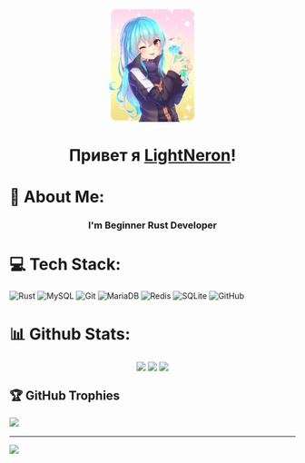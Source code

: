 <p align="center">
  <a href="https://github.com/LightNeron">
    <img src="https://raw.githubusercontent.com/LightNeron/LightNeron/refs/heads/master/asset1.jpg" alt="Banner" width="30%">
  </a>
</p>

<h1 align="center">Привет я <a href="https://github.com/LightNeron">LightNeron</a>!</h1>


# 💫 About Me:
<h3 align="center">I'm Beginner Rust Developer</h3>

# 💻 Tech Stack:
![Rust](https://img.shields.io/badge/rust-%23000000.svg?style=for-the-badge&logo=rust&logoColor=white) ![MySQL](https://img.shields.io/badge/mysql-4479A1.svg?style=for-the-badge&logo=mysql&logoColor=white) ![Git](https://img.shields.io/badge/git-%23F05033.svg?style=for-the-badge&logo=git&logoColor=white) ![MariaDB](https://img.shields.io/badge/MariaDB-003545?style=for-the-badge&logo=mariadb&logoColor=white) ![Redis](https://img.shields.io/badge/redis-%23DD0031.svg?style=for-the-badge&logo=redis&logoColor=white) ![SQLite](https://img.shields.io/badge/sqlite-%2307405e.svg?style=for-the-badge&logo=sqlite&logoColor=white) ![GitHub](https://img.shields.io/badge/github-%23121011.svg?style=for-the-badge&logo=github&logoColor=white)

# 📊 Github Stats:

<p align="center">
  <img height=200 align="center" src="https://github-readme-stats.vercel.app/api?username=LightNeron&theme=radical&hide_border=false&include_all_commits=false&count_private=false&locale=ru" />
  <img height=200 align="center" src="https://nirzak-streak-stats.vercel.app/?user=LightNeron&theme=radical&hide_border=false&locale=ru" />
  <img height=200 align="center" src="https://github-readme-stats.vercel.app/api/top-langs/?username=LightNeron&theme=radical&hide_border=false&include_all_commits=false&count_private=false&layout=compact&locale=ru" />
</p>

## 🏆 GitHub Trophies
![](https://github-profile-trophy.vercel.app/?username=LightNeron&theme=radical&no-frame=true&no-bg=true&margin-w=4)

---
[![](https://visitcount.itsvg.in/api?id=LightNeron&icon=2&color=4)](https://visitcount.itsvg.in)
